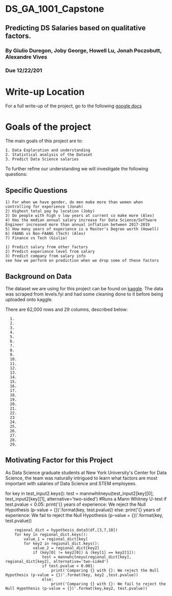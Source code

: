 # DS_GA_1001_Capstone



## Predicting DS Salaries based on qualitative factors.
### By Giulio Duregon, Joby George, Howell Lu, Jonah Poczobutt, Alexandre Vives
### Due 12/22/201

# Write-up Location

For a full write-up of the project, go to the following [google docs](https://docs.google.com/document/d/1cNr9mMmF3b0EuZzc6ek0Cd8W22jxeAhYq-UoMxkGgTk/edit?usp=sharing)

# Goals of the project

The main goals of this project are to:

    1. Data Exploration and understanding
    2. Statistical analysis of the Dataset 
    3. Predict Data Science salaries
    
To further refine our understanding we will investigate the following questions:

## Specific Questions

    1) For when we have gender, do men make more than women when controlling for experience (Jonah)
    2) Highest total pay by location (Joby)
    3) Do people with high v low years at current co make more (Alex)
    4) Has the median annual salary increase for Data Science/Software Engineer increased more than annual inflation between 2017-2019
    5) How many years of experience is a Master's Degree worth (Howell)
    6) FAANG vs Non-FAANG (Tech) (Alex)
    7) Finance vs Tech (Giulio)

    1) Predict salary from other factors
    2) Predict experience level from salary
    3) Predict company from salary info
    see how we perform on prediction when we drop some of these factors


## Background on Data

The dataset we are using for this project can be found on [kaggle](https://www.kaggle.com/jackogozaly/data-science-and-stem-salaries). The data was scraped from levels.fyi and had some cleaning done to it before being uploaded onto kaggle.

There are 62,000 rows and 29 columns, described below:

      1.
      2.
      3.
      4.
      5.
      6.
      7.
      8.
      9.
      10.
      11.
      12.
      13.
      14.
      15.
      16.
      17.
      18.
      19.
      20.
      21.
      22.
      23
      24.
      25.
      26.
      27.
      28.
      29.
      
      
      

## Motivating Factor for this Project

As Data Science graduate students at New York University's Center for Data Science, the team was naturally intrigued to learn what factors are most important with salaries of Data Science and STEM employees. 


for key in test_input2.keys():
    test = mannwhitneyu(test_input2[key][0], test_input2[key][1], alternative='two-sided') #Runs a Mann Whitney U-test
    if test.pvalue < 0.05:
        print('{} years of experience: We reject the Null Hypothesis (p-value = {})'.format(key, test.pvalue))
    else:
        print('{} years of experience: We fail to reject the Null Hypothesis (p-value = {})'.format(key, test.pvalue))
        
       
        regional_dict = hypothesis_data3(df,[3,7,10])
        for key in regional_dict.keys(): 
            value_1 = regional_dict[key]
            for key2 in regional_dict.keys():
                value_2 = regional_dict[key2]
                if (key[0] != key2[0]) & (key[1] == key2[1]):
                    test = mannwhitneyu(regional_dict[key], regional_dict[key2], alternative='two-sided') 
                    if test.pvalue < 0.001:
                        print('Comparing {} with {}: We reject the Null Hypothesis (p-value = {})'.format(key, key2 ,test.pvalue))
                    else: 
                        print('Comparing {} with {}: We fail to reject the Null Hypothesis (p-value = {})'.format(key,key2, test.pvalue))
